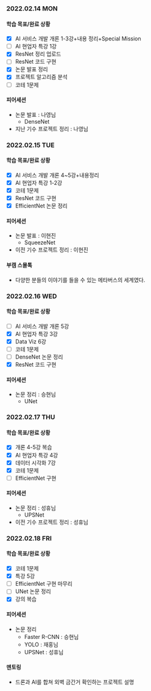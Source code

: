 ### 2022.02.14 MON
#### 학습 목표/완료 상황
- [x]  AI 서비스 개발 개론 1-3강+내용 정리+Special Mission
- [ ]  AI 현업자 특강 1강
- [x]  ResNet 정리 업로드
- [ ]  ResNet 코드 구현
- [x]  논문 발표 정리
- [x]  프로젝트 알고리즘 분석
- [ ]  코테 1문제

#### 피어세션
- 논문 발표 : 나영님
  - DenseNet
- 지난 기수 프로젝트 정리 : 나영님

### 2022.02.15 TUE
#### 학습 목표/완료 상황
- [x]  AI 서비스 개발 개론 4~5강+내용정리
- [x]  AI 현업자 특강 1-2강
- [x]  코테 1문제
- [x]  ResNet 코드 구현
- [x]  EfficientNet 논문 정리

#### 피어세션
- 논문 발표 : 이현진
  - SqueezeNet
- 이전 기수 프로젝트 정리 : 이현진

#### 부캠 스몰톡 
- 다양한 분들의 이야기를 들을 수 있는 메타버스의 세계였다.

### 2022.02.16 WED
#### 학습 목표/완료 상황
- [ ]  AI 서비스 개발 개론 5강
- [X]  AI 현업자 특강 3강
- [X]  Data Viz 6강
- [ ]  코테 1문제
- [ ]  DenseNet 논문 정리
- [X]  ResNet 코드 구현

#### 피어세션
- 논문 정리 : 승현님
  - UNet

### 2022.02.17 THU
#### 학습 목표/완료 상황
- [x]  개론 4-5강 복습
- [x]  AI 현업자 특강 4강
- [x]  데이터 시각화 7강
- [x]  코테 1문제
- [ ]  EfficientNet 구현

#### 피어세션
- 논문 정리 : 성휴님
  - UPSNet
- 이전 기수 프로젝트 정리 : 성휴님

### 2022.02.18 FRI
#### 학습 목표/완료 상황
- [x]  코테 1문제
- [x]  특강 5강
- [ ]  EfficientNet 구현 마무리
- [ ]  UNet 논문 정리
- [x]  강의 복습

#### 피어세션
- 논문 정리
  - Faster R-CNN : 승현님
  - YOLO : 재홍님
  - UPSNet : 성휴님

#### 멘토링
- 드론과 AI를 합쳐 외벽 금간거 확인하는 프로젝트 설명
